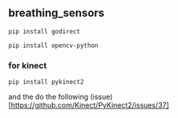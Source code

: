## breathing_sensors
```
pip install godirect
```
```
pip install opencv-python
```
### for kinect
```
pip install pykinect2 
```
and the do the following
(issue)[https://github.com/Kinect/PyKinect2/issues/37]

